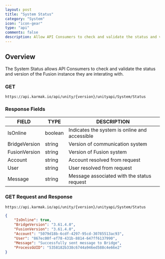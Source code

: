 ```yaml
---
layout: post
title: "System Status"  
category: "System"  
icon: "icon-gear"  
type: "api"  
comments: false  
description: Allow API Consumers to check and validate the status and version of the Fusion instance and Bridge they are integrating with.
---
```




## Overview
The System Status allows API Consumers to check and validate the status and version of the Fusion instance they are interating with.




### GET
```
https://api.karmak.io/api/unity/{version}/unityapi/System/Status
```



### Response Fields

| FIELD	 |  TYPE	 | 	DESCRIPTION | 
|---|---|---|
| IsOnline	 | boolean	 | 	Indicates the system is online and accessible |  
| BridgeVersion	 | string	 | Version of communication system |  
| FusionVersion	 | string	 | Version of Fusion system | 
| Account	  | string	 | Account resolved from request | 
| User	  | string	 | User resolved from request | 
| Message		 | string	 | Message associated with the status request | 




### GET Request and Response 
```
https://api.karmak.io/api/unity/{version}/unityapi/System/Status
```

```json
{
    "IsOnline": true,
    "BridgeVersion": "3.61.4.0",
    "FusionVersion": "3.61.4.0",
    "Account": "5079d18b-6cdf-4297-95cd-30785513ac93",
    "User": "867ec00f-ef78-431b-8814-647ff6137990",
    "Message": "Successfully sent message to Bridge",
    "ProcessGUID": "5358182b338c6744a946ed588c4e66e2"
}
```

